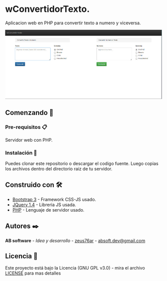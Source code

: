 # wConvertidorTexto.
Aplicacion web en PHP para convertir texto a numero y viceversa.

![Demo](screenshot.jpg "Demo")

## Comenzando 🚀

### Pre-requisitos 📋

Servidor web con PHP.


### Instalación 🔧

Puedes clonar este repositorio o descargar el codigo fuente.
Luego copias los archivos dentro del directorio raiz de tu servidor.


## Construido con 🛠️

* [Bootstrap 3](https://getbootstrap.com/docs/3.3/) - Framework CSS-JS usado.
* [JQuery 1.4](https://jquery.com/) - Libreria JS usada.
* [PHP](https://www.php.net/) - Lenguaje de servidor usado.


## Autores ✒️

**AB software** - *Idea y desarrollo* - [zeus76ar](https://github.com/zeus76ar) - absoft.dev@gmail.com


## Licencia 📄

Este proyecto está bajo la Licencia (GNU GPL v3.0) - mira el archivo [LICENSE](LICENSE) para mas detalles